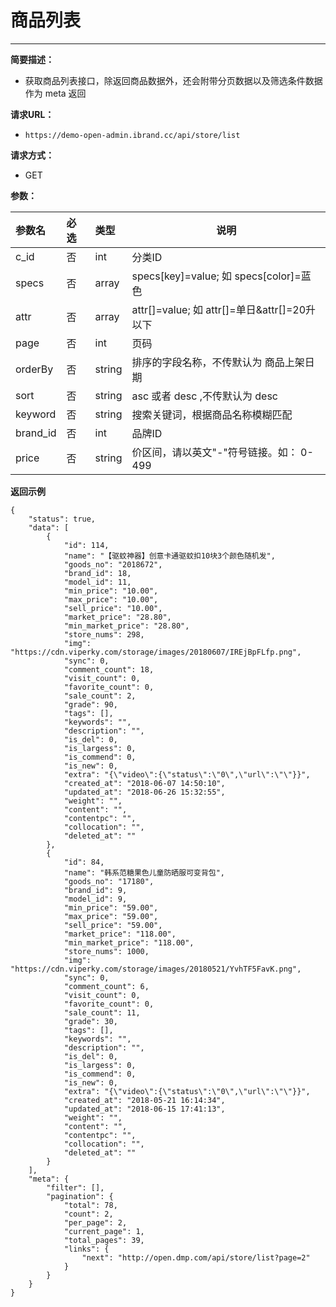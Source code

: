 # 商品列表
 
 ****       
    
**简要描述：** 

- 获取商品列表接口，除返回商品数据外，还会附带分页数据以及筛选条件数据作为 meta 返回

**请求URL：** 
- `https://demo-open-admin.ibrand.cc/api/store/list `
  
**请求方式：**
- GET  

**参数：** 

|参数名|必选|类型|说明|
|:----    |:---|:----- |-----   |
| c_id |否  | int | 分类ID   |
| specs |否  | array|  specs[key]=value; 如 specs[color]=蓝色|
| attr   |否  |array |  attr[]=value; 如 attr[]=单日&attr[]=20升以下    |
| page |否  | int | 页码   |
| orderBy |否  | string | 排序的字段名称，不传默认为 商品上架日期   |
| sort |否  | string | asc 或者 desc ,不传默认为 desc   |
| keyword |否  | string | 搜索关键词，根据商品名称模糊匹配   |
| brand_id |否  | int | 品牌ID   |
| price |否  | string | 价区间，请以英文"-"符号链接。如： 0-499   |

 **返回示例**

``` 
{
    "status": true,
    "data": [
        {
            "id": 114,
            "name": "【驱蚊神器】创意卡通驱蚊扣10块3个颜色随机发",
            "goods_no": "2018672",
            "brand_id": 18,
            "model_id": 11,
            "min_price": "10.00",
            "max_price": "10.00",
            "sell_price": "10.00",
            "market_price": "28.80",
            "min_market_price": "28.80",
            "store_nums": 298,
            "img": "https://cdn.viperky.com/storage/images/20180607/IREjBpFLfp.png",
            "sync": 0,
            "comment_count": 18,
            "visit_count": 0,
            "favorite_count": 0,
            "sale_count": 2,
            "grade": 90,
            "tags": [],
            "keywords": "",
            "description": "",
            "is_del": 0,
            "is_largess": 0,
            "is_commend": 0,
            "is_new": 0,
            "extra": "{\"video\":{\"status\":\"0\",\"url\":\"\"}}",
            "created_at": "2018-06-07 14:50:10",
            "updated_at": "2018-06-26 15:32:55",
            "weight": "",
            "content": "",
            "contentpc": "",
            "collocation": "",
            "deleted_at": ""
        },
        {
            "id": 84,
            "name": "韩系范糖果色儿童防晒服可变背包",
            "goods_no": "17180",
            "brand_id": 9,
            "model_id": 9,
            "min_price": "59.00",
            "max_price": "59.00",
            "sell_price": "59.00",
            "market_price": "118.00",
            "min_market_price": "118.00",
            "store_nums": 1000,
            "img": "https://cdn.viperky.com/storage/images/20180521/YvhTF5FavK.png",
            "sync": 0,
            "comment_count": 6,
            "visit_count": 0,
            "favorite_count": 0,
            "sale_count": 11,
            "grade": 30,
            "tags": [],
            "keywords": "",
            "description": "",
            "is_del": 0,
            "is_largess": 0,
            "is_commend": 0,
            "is_new": 0,
            "extra": "{\"video\":{\"status\":\"0\",\"url\":\"\"}}",
            "created_at": "2018-05-21 16:14:34",
            "updated_at": "2018-06-15 17:41:13",
            "weight": "",
            "content": "",
            "contentpc": "",
            "collocation": "",
            "deleted_at": ""
        }
    ],
    "meta": {
        "filter": [],
        "pagination": {
            "total": 78,
            "count": 2,
            "per_page": 2,
            "current_page": 1,
            "total_pages": 39,
            "links": {
                "next": "http://open.dmp.com/api/store/list?page=2"
            }
        }
    }
}
```